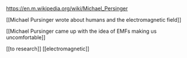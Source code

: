 https://en.m.wikipedia.org/wiki/Michael_Persinger

[[Michael Pursinger wrote about humans and the electromagnetic field]]

[[Michael Pursinger came up with the idea of EMFs making us uncomfortable]]

[[to research]]
[[electromagnetic]]